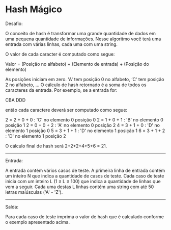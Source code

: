 # Hash Mágico

Desafio:

O conceito de hash é transformar uma grande quantidade de
dados em uma pequena quantidade de informações. Nesse algoritmo
você terá uma entrada com várias linhas, cada uma com uma string.

O valor de cada caracter é computado como segue:

Valor = (Posição no alfabeto) + (Elemento de entrada) +
(Posição do elemento)

As posições iniciam em zero. 'A' tem posição 0 no alfabeto, ‘C'
tem posição 2 no alfabeto, ... O cálculo de hash retornado é a soma
de todos os caracteres da entrada. Por exemplo, se a entrada for:

CBA
DDD

então cada caractere deverá ser computado como segue:

2 = 2 + 0 + 0 : 'C' no elemento 0 posição 0
2 = 1 + 0 + 1 : 'B' no elemento 0 posição 1
2 = 0 + 0 + 2 : 'A' no elemento 0 posição 2
4 = 3 + 1 + 0 : 'D' no elemento 1 posição 0
5 = 3 + 1 + 1 : 'D' no elemento 1 posição 1
6 = 3 + 1 + 2 : 'D' no elemento 1 posição 2

O cálculo final de hash será 2+2+2+4+5+6 = 21.

---

Entrada:

A entrada contém vários casos de teste. A primeira linha de entrada
contém um inteiro N que indica a quantidade de casos de teste. Cada caso 
de teste inicia com um inteiro L (1 ≤ L ≤ 100) que indica a quantidade de
linhas que vem a seguir. Cada uma destas L linhas contém uma string com até
50 letras maiúsculas ('A' - 'Z').

---

Saída:

Para cada caso de teste imprima o valor de hash que é calculado conforme o
exemplo apresentado acima.